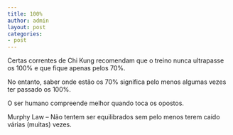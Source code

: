 ```yaml
---
title: 100%
author: admin
layout: post
categories:
- post
---
```

Certas correntes de Chi Kung recomendam que o treino nunca ultrapasse os 100% e que fique apenas pelos 70%.

No entanto, saber onde estão os 70% significa pelo menos algumas vezes ter passado os 100%.

O ser humano compreende melhor quando toca os opostos.

Murphy Law &#8211; Não tentem ser equilibrados sem pelo menos terem caído várias (muitas) vezes.
